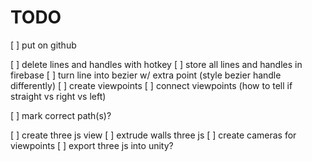 # TODO

[ ] put on github

[ ] delete lines and handles with hotkey
[ ] store all lines and handles in firebase
[ ] turn line into bezier w/ extra point (style bezier handle differently)
[ ] create viewpoints
[ ] connect viewpoints (how to tell if straight vs right vs left)

[ ] mark correct path(s)?

[ ] create three js view
[ ] extrude walls three js
[ ] create cameras for viewpoints
[ ] export three js into unity?

